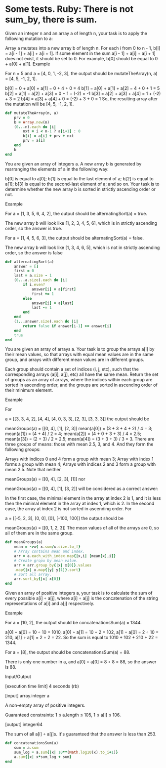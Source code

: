 # Some tests. Ruby: There is not sum_by, there is sum.

Given an integer n and an array a of length n, your task is to apply the following mutation to a:

Array a mutates into a new array b of length n.
For each i from 0 to n - 1, b[i] = a[i - 1] + a[i] + a[i + 1].
If some element in the sum a[i - 1] + a[i] + a[i + 1] does not exist, it should be set to 0. For example, b[0] should be equal to 0 + a[0] + a[1].
Example

For n = 5 and a = [4, 0, 1, -2, 3], the output should be mutateTheArray(n, a) = [4, 5, -1, 2, 1].

b[0] = 0 + a[0] + a[1] = 0 + 4 + 0 = 4
b[1] = a[0] + a[1] + a[2] = 4 + 0 + 1 = 5
b[2] = a[1] + a[2] + a[3] = 0 + 1 + (-2) = -1
b[3] = a[2] + a[3] + a[4] = 1 + (-2) + 3 = 2
b[4] = a[3] + a[4] + 0 = (-2) + 3 + 0 = 1
So, the resulting array after the mutation will be [4, 5, -1, 2, 1].

```Ruby
def mutateTheArray(n, a)
    prv = 0
    b = Array.new(n)
    (0...n).each do |i|
        nxt = i < n-1 ? a[i+1] : 0
        b[i] = a[i] + prv + nxt
        prv = a[i]
    end
    b
end
```

You are given an array of integers a. A new array b is generated by rearranging the elements of a in the following way:

b[0] is equal to a[0];
b[1] is equal to the last element of a;
b[2] is equal to a[1];
b[3] is equal to the second-last element of a;
and so on.
Your task is to determine whether the new array b is sorted in strictly ascending order or not.

Example

For a = [1, 3, 5, 6, 4, 2], the output should be alternatingSort(a) = true.

The new array b will look like [1, 2, 3, 4, 5, 6], which is in strictly ascending order, so the answer is true.

For a = [1, 4, 5, 6, 3], the output should be alternatingSort(a) = false.

The new array b will look like [1, 3, 4, 6, 5], which is not in strictly ascending order, so the answer is false


```Ruby
def alternatingSort(a)
    answer = []
    first = 0
    last = a.size - 1
    (0...a.size).each do |i|
        if i.even?
            answer[i] = a[first]
            first += 1
        else
            answer[i] = a[last]
            last -= 1
        end
    end
    (1...answer.size).each do |i|
        return false if answer[i-1] >= answer[i]
    end
    true
end

```
You are given an array of arrays a. Your task is to group the arrays a[i] by their mean values, so that arrays with equal mean values are in the same group, and arrays with different mean values are in different groups.

Each group should contain a set of indices (i, j, etc), such that the corresponding arrays (a[i], a[j], etc) all have the same mean. Return the set of groups as an array of arrays, where the indices within each group are sorted in ascending order, and the groups are sorted in ascending order of their minimum element.

Example

For

a = [[3, 3, 4, 2],
     [4, 4],
     [4, 0, 3, 3],
     [2, 3],
     [3, 3, 3]]
the output should be

meanGroups(a) = [[0, 4],
                 [1],
                 [2, 3]]
mean(a[0]) = (3 + 3 + 4 + 2) / 4 = 3;
mean(a[1]) = (4 + 4) / 2 = 4;
mean(a[2]) = (4 + 0 + 3 + 3) / 4 = 2.5;
mean(a[3]) = (2 + 3) / 2 = 2.5;
mean(a[4]) = (3 + 3 + 3) / 3 = 3.
There are three groups of means: those with mean 2.5, 3, and 4. And they form the following groups:

Arrays with indices 0 and 4 form a group with mean 3;
Array with index 1 forms a group with mean 4;
Arrays with indices 2 and 3 form a group with mean 2.5.
Note that neither

meanGroups(a) = [[0, 4],
                 [2, 3],
                 [1]]
nor

meanGroups(a) = [[0, 4],
                 [1],
                 [3, 2]]
will be considered as a correct answer:

In the first case, the minimal element in the array at index 2 is 1, and it is less then the minimal element in the array at index 1, which is 2.
In the second case, the array at index 2 is not sorted in ascending order.
For

a = [[-5, 2, 3],
     [0, 0],
     [0],
     [-100, 100]]
the output should be

meanGroups(a) = [[0, 1, 2, 3]]
The mean values of all of the arrays are 0, so all of them are in the same group.

```Ruby
def meanGroups(a)
    mean = ->x{ x.sum/x.size.to_f}
    # Array contains mean and index.
    arr = a.each_with_index.map{|x,i| [mean[x],i]}
    # Create gropu by mean value.
    arr = arr.group_by{|x| x[0]}.values
    .map{|x| x.map{|y| y[1]}.sort}
    # Sort all array.
    arr.sort_by{|x| x[0]}
end

```
Given an array of positive integers a, your task is to calculate the sum of every possible a[i] ∘ a[j], where a[i] ∘ a[j] is the concatenation of the string representations of a[i] and a[j] respectively.

Example

For a = [10, 2], the output should be concatenationsSum(a) = 1344.

a[0] ∘ a[0] = 10 ∘ 10 = 1010,
a[0] ∘ a[1] = 10 ∘ 2 = 102,
a[1] ∘ a[0] = 2 ∘ 10 = 210,
a[1] ∘ a[1] = 2 ∘ 2 = 22.
So the sum is equal to 1010 + 102 + 210 + 22 = 1344.

For a = [8], the output should be concatenationsSum(a) = 88.

There is only one number in a, and a[0] ∘ a[0] = 8 ∘ 8 = 88, so the answer is 88.

Input/Output

[execution time limit] 4 seconds (rb)

[input] array.integer a

A non-empty array of positive integers.

Guaranteed constraints:
1 ≤ a.length ≤ 105,
1 ≤ a[i] ≤ 106.

[output] integer64

The sum of all a[i] ∘ a[j]s. It's guaranteed that the answer is less than 253.

```Ruby
def concatenationsSum(a)
    sum = a.sum
    sum_log = a.sum{|x| 10**(Math.log10(x).to_i+1)}
    a.sum{|x| x*sum_log + sum}
end
```